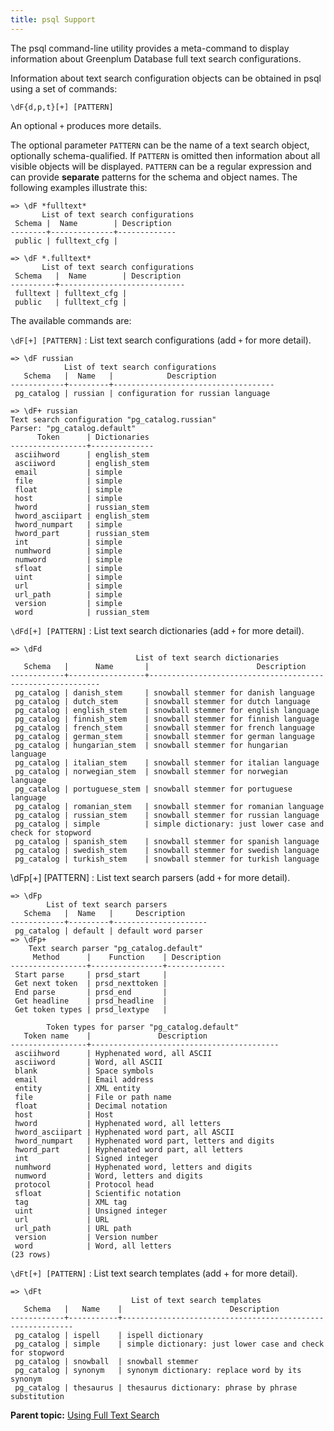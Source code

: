 ```yaml
---
title: psql Support 
---
```


The psql command-line utility provides a meta-command to display information about Greenplum Database full text search configurations.

Information about text search configuration objects can be obtained in psql using a set of commands:

```
\dF{d,p,t}[+] [PATTERN]
```

An optional `+` produces more details.

The optional parameter `PATTERN` can be the name of a text search object, optionally schema-qualified. If `PATTERN` is omitted then information about all visible objects will be displayed. `PATTERN` can be a regular expression and can provide **separate** patterns for the schema and object names. The following examples illustrate this:

```
=> \dF *fulltext*
       List of text search configurations
 Schema |  Name        | Description
--------+--------------+-------------
 public | fulltext_cfg |
```

```
=> \dF *.fulltext*
       List of text search configurations
 Schema   |  Name        | Description
----------+----------------------------
 fulltext | fulltext_cfg |
 public   | fulltext_cfg |
```

The available commands are:

`\dF[+] [PATTERN]`
:   List text search configurations \(add `+` for more detail\).

```
=> \dF russian
            List of text search configurations
   Schema   |  Name   |            Description             
------------+---------+------------------------------------
 pg_catalog | russian | configuration for russian language

=> \dF+ russian
Text search configuration "pg_catalog.russian"
Parser: "pg_catalog.default"
      Token      | Dictionaries 
-----------------+--------------
 asciihword      | english_stem
 asciiword       | english_stem
 email           | simple
 file            | simple
 float           | simple
 host            | simple
 hword           | russian_stem
 hword_asciipart | english_stem
 hword_numpart   | simple
 hword_part      | russian_stem
 int             | simple
 numhword        | simple
 numword         | simple
 sfloat          | simple
 uint            | simple
 url             | simple
 url_path        | simple
 version         | simple
 word            | russian_stem
```

`\dFd[+] [PATTERN]`
:   List text search dictionaries \(add `+` for more detail\).

```
=> \dFd
                            List of text search dictionaries
   Schema   |      Name       |                        Description                        
------------+-----------------+-----------------------------------------------------------
 pg_catalog | danish_stem     | snowball stemmer for danish language
 pg_catalog | dutch_stem      | snowball stemmer for dutch language
 pg_catalog | english_stem    | snowball stemmer for english language
 pg_catalog | finnish_stem    | snowball stemmer for finnish language
 pg_catalog | french_stem     | snowball stemmer for french language
 pg_catalog | german_stem     | snowball stemmer for german language
 pg_catalog | hungarian_stem  | snowball stemmer for hungarian language
 pg_catalog | italian_stem    | snowball stemmer for italian language
 pg_catalog | norwegian_stem  | snowball stemmer for norwegian language
 pg_catalog | portuguese_stem | snowball stemmer for portuguese language
 pg_catalog | romanian_stem   | snowball stemmer for romanian language
 pg_catalog | russian_stem    | snowball stemmer for russian language
 pg_catalog | simple          | simple dictionary: just lower case and check for stopword
 pg_catalog | spanish_stem    | snowball stemmer for spanish language
 pg_catalog | swedish_stem    | snowball stemmer for swedish language
 pg_catalog | turkish_stem    | snowball stemmer for turkish language
```

\\dFp\[+\] \[PATTERN\]
:   List text search parsers \(add `+` for more detail\).

```
=> \dFp
        List of text search parsers
   Schema   |  Name   |     Description     
------------+---------+---------------------
 pg_catalog | default | default word parser
=> \dFp+
    Text search parser "pg_catalog.default"
     Method      |    Function    | Description 
-----------------+----------------+-------------
 Start parse     | prsd_start     | 
 Get next token  | prsd_nexttoken | 
 End parse       | prsd_end       | 
 Get headline    | prsd_headline  | 
 Get token types | prsd_lextype   | 

        Token types for parser "pg_catalog.default"
   Token name    |               Description                
-----------------+------------------------------------------
 asciihword      | Hyphenated word, all ASCII
 asciiword       | Word, all ASCII
 blank           | Space symbols
 email           | Email address
 entity          | XML entity
 file            | File or path name
 float           | Decimal notation
 host            | Host
 hword           | Hyphenated word, all letters
 hword_asciipart | Hyphenated word part, all ASCII
 hword_numpart   | Hyphenated word part, letters and digits
 hword_part      | Hyphenated word part, all letters
 int             | Signed integer
 numhword        | Hyphenated word, letters and digits
 numword         | Word, letters and digits
 protocol        | Protocol head
 sfloat          | Scientific notation
 tag             | XML tag
 uint            | Unsigned integer
 url             | URL
 url_path        | URL path
 version         | Version number
 word            | Word, all letters
(23 rows)
```

`\dFt[+] [PATTERN]`
:   List text search templates \(add + for more detail\).

```
=> \dFt
                           List of text search templates
   Schema   |   Name    |                        Description                        
------------+-----------+-----------------------------------------------------------
 pg_catalog | ispell    | ispell dictionary
 pg_catalog | simple    | simple dictionary: just lower case and check for stopword
 pg_catalog | snowball  | snowball stemmer
 pg_catalog | synonym   | synonym dictionary: replace word by its synonym
 pg_catalog | thesaurus | thesaurus dictionary: phrase by phrase substitution
```

**Parent topic:** [Using Full Text Search](../textsearch/full-text-search.html)

